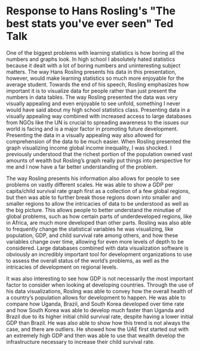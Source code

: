 # Response to Hans Rosling's "The best stats you've ever seen" Ted Talk

One of the biggest problems with learning statistics is how boring all the numbers and graphs look. In high school I absolutely hated statistics because it dealt with a lot of boring numbers and uninteresting subject matters. The way Hans Rosling presents his data in this presentation, however, would make learning statistics so much more enjoyable for the average student. Towards the end of his speech, Rosling emphasizes how important it is to visualize data for people rather than just present the numbers in data tables. The way Rosling presented the data was very visually appealing and even enjoyable to see unfold, something I never would have said about my high school statistics class. Presenting data in a visually appealing way combined with increased access to large databases from NGOs like the UN is crucial to spreading awareness to the issues our world is facing and is a major factor in promoting future development. Presenting the data in a visually appealing way also allowed for comprehension of the data to be much easier. When Rosling presented the graph visualizing income global income inequality, I was shocked. I previously understood that the richest portion of the population owned vast amounts of wealth but Rosling’s graph really put things into perspective for me and I now have a far better understanding of the problem.

The way Rosling presents his information also allows for people to see problems on vastly different scales. He was able to show a GDP per capita/child survival rate graph first as a collection of a few global regions, but then was able to further break those regions down into smaller and smaller regions to allow the intricacies of data to be understood as well as the big picture. This allows people to better understand the minutiae of global problems, such as how certain parts of underdeveloped regions, like in Africa, are much more developed than other parts. Rosling was also able to frequently change the statistical variables he was visualizing, like population, GDP, and child survival rate among others, and how these variables change over time, allowing for even more levels of depth to be considered. Large databases combined with data visualization software is obviously an incredibly important tool for development organizations to use to assess the overall status of the world’s problems, as well as the intricacies of development on regional levels. 

It was also interesting to see how GDP is not necessarily the most important factor to consider when looking at developing countries. Through the use of his data visualizations, Rosling was able to convey how the overall health of a country’s population allows for development to happen. He was able to compare how Uganda, Brazil, and South Korea developed over time rate and how South Korea was able to develop much faster than Uganda and Brazil due to its higher initial child survival rate, despite having a lower initial GDP than Brazil. He was also able to show how this trend is not always the case, and there are outliers. He showed how the UAE first started out with an extremely high GDP and then was able to use that wealth develop the infrastructure necessary to increase their child survival rate.

 
